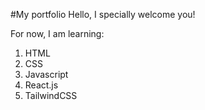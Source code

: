 #My portfolio
Hello, I specially welcome you!

For now, I am learning:

1. HTML
2. CSS
3. Javascript
4. React.js
5. TailwindCSS

